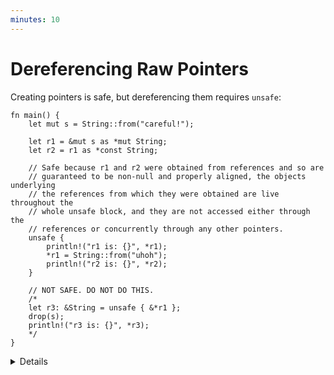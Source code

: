 ```yaml
---
minutes: 10
---
```


# Dereferencing Raw Pointers

Creating pointers is safe, but dereferencing them requires `unsafe`:

```rust,editable
fn main() {
    let mut s = String::from("careful!");

    let r1 = &mut s as *mut String;
    let r2 = r1 as *const String;

    // Safe because r1 and r2 were obtained from references and so are
    // guaranteed to be non-null and properly aligned, the objects underlying
    // the references from which they were obtained are live throughout the
    // whole unsafe block, and they are not accessed either through the
    // references or concurrently through any other pointers.
    unsafe {
        println!("r1 is: {}", *r1);
        *r1 = String::from("uhoh");
        println!("r2 is: {}", *r2);
    }

    // NOT SAFE. DO NOT DO THIS.
    /*
    let r3: &String = unsafe { &*r1 };
    drop(s);
    println!("r3 is: {}", *r3);
    */
}
```

<details>

It is good practice (and required by the Android Rust style guide) to write a comment for each
`unsafe` block explaining how the code inside it satisfies the safety requirements of the unsafe
operations it is doing.

In the case of pointer dereferences, this means that the pointers must be
[_valid_](https://doc.rust-lang.org/std/ptr/index.html#safety), i.e.:

 * The pointer must be non-null.
 * The pointer must be _dereferenceable_ (within the bounds of a single allocated object).
 * The object must not have been deallocated.
 * There must not be concurrent accesses to the same location.
 * If the pointer was obtained by casting a reference, the underlying object must be live and no
   reference may be used to access the memory.

In most cases the pointer must also be properly aligned.

The "NOT SAFE" section gives an example of a common kind of UB bug: `*r1` has
the `'static` lifetime, so `r3` has type `&'static String`, and thus outlives
`s`. Creating a reference from a pointer requires _great care_.

</details>
